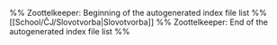 %% Zoottelkeeper: Beginning of the autogenerated index file list  %%
[[School/ČJ/Slovotvorba|Slovotvorba]]
%% Zoottelkeeper: End of the autogenerated index file list  %%
